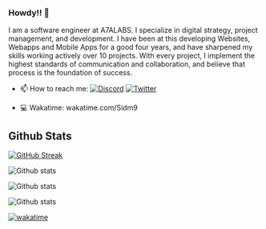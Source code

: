 
### Howdy!! 👋


I am a software engineer at A7ALABS.
I specialize in digital strategy, project management, and development. I have been at this developing Websites, Webapps and Mobile Apps for a good four years, and have sharpened my skills working actively over 10 projects.
With every project, I implement the highest standards of communication and collaboration, and believe that process is the foundation of success. 

- 📫 How to reach me:   [![Discord](https://img.shields.io/badge/Discord-7289DA?style=for-the-badge&logo=discord&logoColor=white)](https://discord.com/users/sidm9#9831)  [![Twitter](https://img.shields.io/badge/Twitter-1DA1F2?style=for-the-badge&logo=twitter&logoColor=white)](https://twitter.com/sidm_9)

- 💻 Wakatime: wakatime.com/Sidm9 


## Github Stats
[![GitHub Streak](https://streak-stats.demolab.com?user=sidm9&theme=violet-dark&card_width=500)](https://git.io/streak-stats)

![Github stats](https://github-readme-stats.vercel.app/api?username=sidm9)

![Github stats](https://cr-ss-service.azurewebsites.net/api/ScreenShot?widget=summary&username=sidm9)

![Github stats](https://cr-skills-chart-widget.azurewebsites.net/api/api?username=sidm9)

[![wakatime](https://wakatime.com/badge/user/64e33ca6-190f-476e-a2b0-ac96e94cb6ae.svg)](https://wakatime.com/@64e33ca6-190f-476e-a2b0-ac96e94cb6ae)

